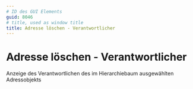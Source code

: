 ```yaml
---
# ID des GUI Elements
guid: 8046
# title, used as window title
title: Adresse löschen - Verantwortlicher
---
```


# Adresse löschen - Verantwortlicher

Anzeige des Verantwortlichen des im Hierarchiebaum ausgewählten Adressobjekts

